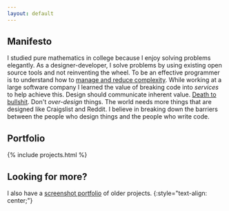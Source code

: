 ```yaml
---
layout: default
---
```


## Manifesto

I studied pure mathematics in college because I enjoy solving problems
elegantly. As a designer-developer, I solve problems by using existing open
source tools and not reinventing the wheel. To be an effective programmer is to
understand how to [manage and reduce complexity][3]. While working at a large
software company I learned the value of breaking code into *services* to help
achieve this. Design should communicate inherent value. [Death to bullshit][1].
Don't *over-design*  things. The world needs more things that are designed like
Craigslist and Reddit. I believe in breaking down the barriers between the
people who design things and the people who write code.

## Portfolio

{% include projects.html %}

## Looking for more?

I also have a [screenshot portfolio][2] of older projects.
{:style="text-align: center;"}

[1]: http://www.slideshare.net/bradfrostweb/death-to-bullshit
[2]: https://www.flickr.com/photos/benjamin_knight/sets
[3]: https://twitter.com/soopa/status/403209186273923072
